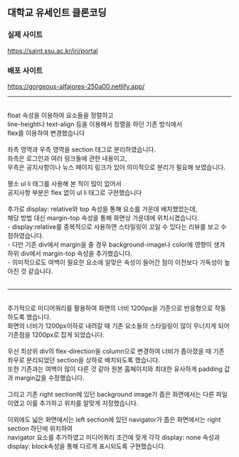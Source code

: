 ## 대학교 유세인트 클론코딩

### 실제 사이트

https://saint.ssu.ac.kr/irj/portal

### 배포 사이트

https://gorgeous-alfajores-250a00.netlify.app/

---

<br/>
float 속성을 이용하여 요소들을 정렬하고<br/>
line-height나 text-align 등을 이용해서 정렬을 하던 기존 방식에서<br/>
flex를 이용하여 변경했습니다<br/>
<br/>
좌측 영역과 우측 영역을 section 태그로 분리하였습니다. <br/>
좌측은 로그인과 여러 링크들에 관한 내용이고, <br/>
우측은 공지사항이나 뉴스 페이지 링크가 있어 의미적으로 분리가 필요해 보였습니다.<br/>
<br/>
평소 ul li 태그를 사용해 본 적이 많이 없어서<br/>
공지사항 부분은 flex 없이 ul li 태그로 구현했습니다<br/>
<br/>
추가로 display: relative와 top 속성을 통해 요소를 가운데 배치했었는데,<br/>
해당 방법 대신 margin-top 속성을 통해 화면상 가운데에 위치시켰습니다. <br/>
- display:relative를 중복적으로 사용하면 스타일링이 꼬일 수 있다는 리뷰를 보고 수정하였습니다.<br/>
- 다만 기존 div에서 margin을 줄 경우 background-image나 color에 영향이 생겨 하위 div에서 margin-top 속성을 추가했습니다.<br/>
- 의미적으로도 여백이 필요한 요소에 알맞은 속성이 들어간 점이 이전보다 가독성이 높아진 것 같습니다.<br/>
<br/>

---

<br/>
추가적으로 미디어쿼리를 활용하여 화면의 너비 1200px을 기준으로 반응형으로 작동하도록 했습니다.<br />
화면의 너비가 1200px이하로 내려갈 때 기존 요소들의 스타일링이 많이 무너지게 되어 기준점을 1200px로 잡게 되었습니다.<br />
<br />
우선 최상위 div의 flex-direction을 column으로 변경하여 너비가 좁아졌을 때 기존 좌우로 분리되었던 section을 상하로 배치되도록 했습니다.<br />
또한 기존과는 여백이 많이 다른 것 같아 원본 홈페이지와 최대한 유사하게 padding 값과 margin값을 수정했습니다.<br /><br />
그리고 기존 right section에 있던 background image가 좁은 화면에서는 다른 파일이였고 이를 추가하고 위치를 알맞게 지정했습니다.<br />

<br />
이외에도 넓은 화면에서는 left section에 있던 navigator가 좁은 화면에서는 right section 하단에 위치하여<br /> 
navigator 요소를 추가하였고 미디어쿼리 조건에 맞게 각각 display: none 속성과 display: block속성을 통해 다르게 표시되도록 구현했습니다.
